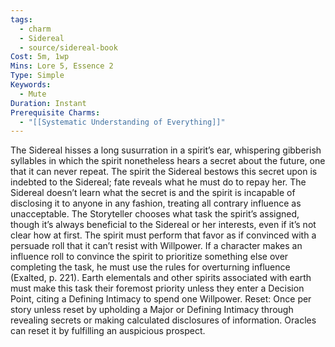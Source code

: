 ```yaml
---
tags:
  - charm
  - Sidereal
  - source/sidereal-book
Cost: 5m, 1wp
Mins: Lore 5, Essence 2
Type: Simple
Keywords:
  - Mute
Duration: Instant
Prerequisite Charms:
  - "[[Systematic Understanding of Everything]]"
---
```

The Sidereal hisses a long susurration in a spirit’s ear, whispering gibberish syllables in which the spirit nonetheless hears a secret about the future, one that it can never repeat. The spirit the Sidereal bestows this secret upon is indebted to the Sidereal; fate reveals what he must do to repay her. The Sidereal doesn’t learn what the secret is and the spirit is incapable of disclosing it to anyone in any fashion, treating all contrary influence as unacceptable. The Storyteller chooses what task the spirit’s assigned, though it’s always beneficial to the Sidereal or her interests, even if it’s not clear how at first. The spirit must perform that favor as if convinced with a persuade roll that it can’t resist with Willpower. If a character makes an influence roll to convince the spirit to prioritize something else over completing the task, he must use the rules for overturning influence (Exalted, p. 221). Earth elementals and other spirits associated with earth must make this task their foremost priority unless they enter a Decision Point, citing a Defining Intimacy to spend one Willpower. Reset: Once per story unless reset by upholding a Major or Defining Intimacy through revealing secrets or making calculated disclosures of information. Oracles can reset it by fulfilling an auspicious prospect.